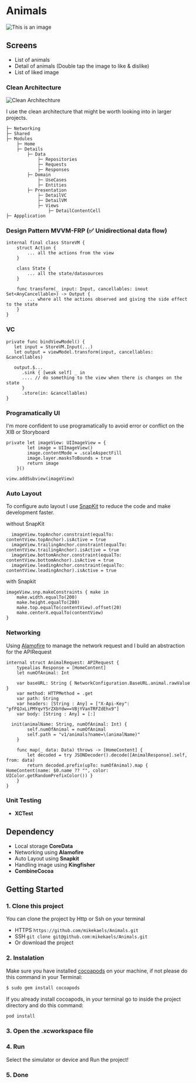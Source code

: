 # Animals

![This is an image](https://ik.imagekit.io/m1ke1magek1t/Animals_oPEWOIJqX.png?updatedAt=1705683689856)

## Screens
- List of animals
- Detail of animals (Double tap the image to like & dislike)
- List of liked image

### Clean Architecture
![Clean Architechture](https://ik.imagekit.io/m1ke1magek1t/CleanArch.png?updatedAt=1705685276939)

I use the clean architecture that might be worth looking into in larger projects.
```
├─ Networking
├─ Shared
├─ Modules
    ├─ Home
    ├─ Details
        ├─ Data
            ├─ Repositories
            ├─ Requests
            ├─ Responses
        ├─ Domain
            ├─ UseCases
            ├─ Entities
        ├─ Presentation
            ├─ DetailVC
            ├─ DetailVM
            ├─ Views
                ├─ DetailContentCell
├─ Appplication
```

### Design Pattern MVVM-FRP (✅ Unidirectional data flow)
```
internal final class StoreVM {
    struct Action {
        ... all the actions from the view
    }

    class State {
        ... all the state/datasources
    }

    func transform(_ input: Input, cancellables: inout Set<AnyCancellable>) -> Output {
        ... where all the actions observed and giving the side effect to the state
    }
}
```

### VC
```
private func bindViewModel() {
   let input = StoreVM.Input(...)
   let output = viewModel.transform(input, cancellables: &cancellables)
	
   output.$...
      .sink { [weak self] _ in
      .... // do something to the view when there is changes on the state
      }
      .store(in: &cancellables)
}
```

### Programatically UI
I'm more confident to use programatically to avoid error or conflict on the XIB or Storyboard
```
private let imageView: UIImageView = {
		let image = UIImageView()
		image.contentMode = .scaleAspectFill
		image.layer.masksToBounds = true
		return image
	}()
        
view.addSubview(imageView)
```

### Auto Layout
To configure auto layout I use [SnapKit](https://github.com/SnapKit/SnapKit) to reduce the code and make development faster.

without SnapKit
```
  imageView.topAnchor.constraint(equalTo: contentView.topAnchor).isActive = true
  imageView.trailingAnchor.constraint(equalTo: contentView.trailingAnchor).isActive = true
  imageView.bottomAnchor.constraint(equalTo: contentView.bottomAnchor).isActive = true
  imageView.leadingAnchor.constraint(equalTo: contentView.leadingAnchor).isActive = true
```

with Snapkit
```
imageView.snp.makeConstraints { make in
    make.width.equalTo(200)
    make.height.equalTo(280)
    make.top.equalTo(contentView).offset(20)
    make.centerX.equalTo(contentView)
}
```

### Networking
Using [Alamofire](https://github.com/Alamofire/Alamofire) to manage the network request and I build an abstraction for the APIRequest
```
internal struct AnimalRequest: APIRequest {
	typealias Response = [HomeContent]
	let numOfAnimal: Int
	
	var baseURL: String { NetworkConfiguration.BaseURL.animal.rawValue }
	var method: HTTPMethod = .get
	var path: String
	var headers: [String : Any] = ["X-Api-Key": "pfFQJxLiPMYqvY5rZXbYdw==VBjYVanTRFZdEhx9"]
	var body: [String : Any] = [:]

  init(animalName: String, numOfAnimal: Int) {
		self.numOfAnimal = numOfAnimal
		self.path = "v1/animals?name=\(animalName)"
	}
	
	func map(_ data: Data) throws -> [HomeContent] {
		let decoded = try JSONDecoder().decode([AnimalResponse].self, from: data)
		return decoded.prefix(upTo: numOfAnimal).map { HomeContent(name: $0.name ?? "", color: UIColor.getRandomPrefixColor()) }
	}
}

```

### Unit Testing
- **XCTest**

## Dependency
- Local storage **CoreData**
- Networking  using **Alamofire**
- Auto Layout using **Snapkit**
- Handling image using **Kingfisher**
- **CombineCocoa**

## Getting Started
### 1. Clone this project
You can clone the project by Http or Ssh on your terminal
- HTTPS ``` https://github.com/mikekaels/Animals.git ```
- SSH ``` git clone git@github.com:mikekaels/Animals.git ```
- Or download the project

### 2. Instalation
Make sure you have installed [cocoapods](https://cocoapods.org/) on your machine, if not please do this command in your Terminal: 
```bash
$ sudo gem install cocoapods
```
If you already install cocoapods, in your terminal go to inside the project directory and do this command: 
```bash
pod install
```
### 3. Open the .xcworkspace file

### 4. Run
Select the simulator or device
and Run the project!

### 5. Done
